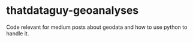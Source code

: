 # thatdataguy-geoanalyses
Code relevant for medium posts about geodata and how to use python to handle it.
